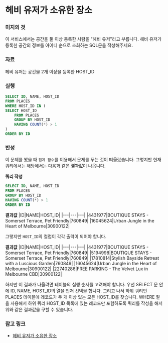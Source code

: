 # 헤비 유저가 소유한 장소

### 미지의 것
이 서비스에서는 공간을 둘 이상 등록한 사람을 "헤비 유저"라고 부릅니다. 헤비 유저가 등록한 공간의 정보를 아이디 순으로 조회하는 SQL문을 작성해주세요.
### 자료
헤비 유저는 공간을 2개 이상을 등록한 HOST_ID

### 실행

```sql
SELECT ID, NAME, HOST_ID
FROM PLACES
WHERE HOST_ID IN (
SELECT HOST_ID 
    FROM PLACES 
    GROUP BY HOST_ID 
    HAVING COUNT(*) > 1
)
ORDER BY ID
```

### 반성
이 문제를 봤을 때 `집계 함수`를 이용해서 문제를 푸는 것이 떠올랐습니다. 그렇지만 현재 쿼리에서는 해당에서는 다음과 같은 **결과값**이 나옵니다.

**쿼리 작성**
```sql
SELECT ID, NAME, HOST_ID
FROM PLACES
GROUP BY HOST_ID
HAVING COUNT(*) > 1
ORDER BY ID
```
**결과값**
|ID|NAME|HOST_ID|
|---|---|---|
|4431977|BOUTIQUE STAYS - Somerset Terrace, Pet Friendly|760849|
|16045624|Urban Jungle in the Heart of Melbourne|30900122|
  
그렇지만 `HOST_ID`의 컬럼이 각각 출력이 되어야 합니다.
  
**결과값**
|ID|NAME|HOST_ID|
|---|---|---|
|4431977|BOUTIQUE STAYS - Somerset Terrace, Pet Friendly|760849|
|5194998|BOUTIQUE STAYS - Somerset Terrace, Pet Friendly|760849|
|17810814|Stylish Bayside Retreat with a Luscious Garden|760849|
|16045624|Urban Jungle in the Heart of Melbourne|30900122|
|22740286|FREE PARKING - The Velvet Lux in Melbourne CBD|30900122| 
  
하지만 이 결과가 나올려면 테이블의 실행 순서를 고려해야 합니다.
우선 SELECT 문 안에 ID, NAME, HOST_ID의 열을 먼저 선택을 합니다. 그리고 나서 하위 쿼리인 PLACES 테이블에 레코드가 두 개 이상 있는 모든 HOST_ID를 찾습니다. WHERE 절을 사용해서 하위 쿼리 HOST_ID 목록에 있는 레코드만 포함하도록 쿼리를 작성을 해서 위와 같은 결과값을 구할 수 있습니다.

### 참고 링크
- [헤비 유저가 소유한 장소](https://school.programmers.co.kr/learn/courses/30/lessons/77487)
